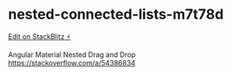# nested-connected-lists-m7t78d

[Edit on StackBlitz ⚡️](https://stackblitz.com/edit/nested-connected-lists-m7t78d)

Angular Material Nested Drag and Drop
https://stackoverflow.com/a/54386834
